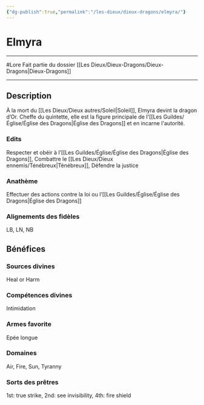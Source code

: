 ```yaml
---
{"dg-publish":true,"permalink":"/les-dieux/dieux-dragons/elmyra/"}
---
```


# Elmyra
---
#Lore
Fait partie du dossier [[Les Dieux/Dieux-Dragons/Dieux-Dragons\|Dieux-Dragons]]

-------
## Description
À la mort du [[Les Dieux/Dieux autres/Soleil\|Soleil]], Elmyra devint la dragon d’Or. Cheffe du quintette, elle est la figure principale de l'[[Les Guildes/Église/Église des Dragons\|Église des Dragons]] et en incarne l'autorité.
### Edits
Respecter et obéir à l’[[Les Guildes/Église/Église des Dragons\|Église des Dragons]], Combattre le [[Les Dieux/Dieux ennemis/Ténébreux\|Ténébreux]], Défendre la justice
### Anathème
Effectuer des actions contre la loi ou l’[[Les Guildes/Église/Église des Dragons\|Église des Dragons]]
### Alignements des fidèles
LB, LN, NB
## Bénéfices
### Sources divines
Heal or Harm
### Compétences divines
Intimidation
### Armes favorite
Epée longue
### Domaines
Air, Fire, Sun, Tyranny
### Sorts des prêtres
1st: true strike, 2nd: see invisibility, 4th: fire shield